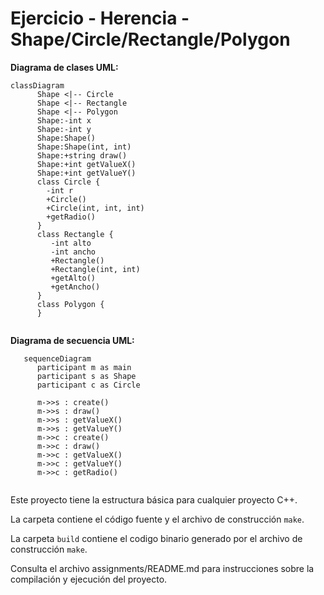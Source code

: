 # Ejercicio - Herencia - Shape/Circle/Rectangle/Polygon

**Diagrama de clases UML:**

```mermaid
classDiagram
      Shape <|-- Circle
      Shape <|-- Rectangle
      Shape <|-- Polygon
      Shape:-int x
      Shape:-int y
      Shape:Shape()
      Shape:Shape(int, int)
      Shape:+string draw()
      Shape:+int getValueX()
      Shape:+int getValueY()
      class Circle {
        -int r
        +Circle()
        +Circle(int, int, int)
        +getRadio()
      }
      class Rectangle {
         -int alto
         -int ancho
         +Rectangle()
         +Rectangle(int, int)
         +getAlto()
         +getAncho()           
      }
      class Polygon {
      }
        

```

**Diagrama de secuencia UML:**
```mermaid
   sequenceDiagram
      participant m as main
      participant s as Shape
      participant c as Circle
      
      m->>s : create()
      m->>s : draw()
      m->>s : getValueX()
      m->>s : getValueY()
      m->>c : create()
      m->>c : draw()
      m->>c : getValueX()
      m->>c : getValueY()
      m->>c : getRadio()
      
```

Este proyecto tiene la estructura básica para cualquier proyecto C++. 

La carpeta contiene el código fuente y el archivo de construcción ```make```.

La carpeta `build` contiene el codigo binario generado por el archivo de construcción ```make```.

Consulta el archivo assignments/README.md para instrucciones sobre la compilación y ejecución del proyecto.
